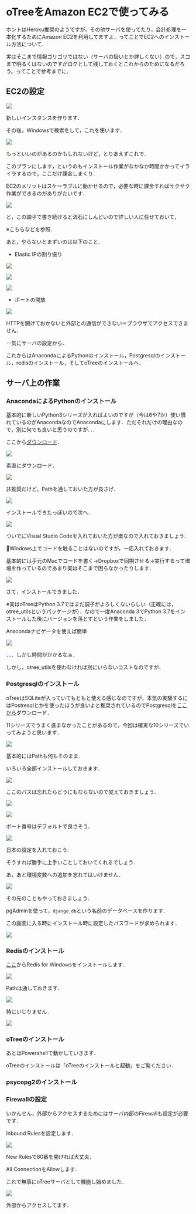# oTreeをAmazon EC2で使ってみる

ホントはHeroku推奨のようですが，その他サーバを使ってたり，会計処理を一本化するためにAmazon EC2を利用してますよ，ってことでEC2へのインストール方法について．

実はそこまで情報ゴリゴリではない（サーバの扱いとか詳しくない）ので，スコまで明るくはないのですがログとして残しておくとこれからのためになるだろう，ってことで参考までに．



## EC2の設定

![](../.gitbook/assets/ec2-management-console-2018-12-23-12-38-57.png)

新しいインスタンスを作ります．

その後，Windowsで検索をして，これを使います．

![](../.gitbook/assets/ec2-management-console-2018-12-23-12-41-50.png)

もっといいのがあるのかもしれないけど，とりあえずこれで．

このプランにします，というのもインストール作業がなかなか時間かかってイライラするので，ここだけ課金しまくり．

EC2のメリットはスケーラブルに動かせるので，必要な時に課金すればサクサク作業ができるのがありがたいです．

![](../.gitbook/assets/ec2-management-console-2018-12-23-12-43-10.png)

と，この調子で書き続けると流石にしんどいので詳しい人に任せておいて，

※こちらなどを参照．

あと，やらないとまずいのは以下のこと．

* Elastic IPの割り振り

![](../.gitbook/assets/ec2-management-console-2018-12-23-13-16-05.png)



![](../.gitbook/assets/ec2-management-console-2018-12-23-13-17-14.png)



![](../.gitbook/assets/ec2-management-console-2018-12-23-13-18-13.png)





* ポートの開放

![](../.gitbook/assets/ec2-management-console-2018-12-23-13-21-38.png)

HTTPを開けておかないと外部との通信ができない＝ブラウザでアクセスできません．



一気にサーバの設定から．

これからはAnacondaによるPythonのインストール，Postgresqlのインストール，redisのインストール，そしてoTreeのインストールへ．

## サーバ上の作業





### AnacondaによるPythonのインストール

基本的に新しいPython3シリーズが入ればよいのですが（今は6や7か）使い慣れているのがAnacondaなのでAnacondaにします．ただそれだけの理由なので，別に何でも良いと思うのですが．．．

ここから[ダウンロード](https://www.anaconda.com/download/)．

![](../.gitbook/assets/exp-yi-hang-xian-20181223-125252.png)

素直にダウンロード．



![](../.gitbook/assets/exp-yi-hang-xian-20181223-125341.png)

非推奨だけど，Pathを通しておいた方が良さげ．

![](../.gitbook/assets/exp-yi-hang-xian-20181223-130259.png)

インストールできたっぽいので次へ．

![](../.gitbook/assets/exp-yi-hang-xian-20181223-130343.png)

ついでにVisual Studio Codeを入れておいた方が楽なので入れておきましょう．

Windows上でコードを触ることはないのですが，一応入れておきます．

基本的には手元のMacでコードを書く→Dropboxで同期させる→実行するって環境を作っているのであまり実はそこまで困らなかったりします．



![](../.gitbook/assets/exp-yi-hang-xian-20181223-130509.png)

さて，インストールできました．

※実はoTreeはPython 3.7ではまだ調子がよろしくないらしい（正確には，otree\_utilsというパッケージが）．なので一度Anaconda 3でPython 3.7をインストールした後にバージョンを落とすという作業をしました．

Anacondaナビゲータを使えば簡単

![](../.gitbook/assets/exp-yi-hang-xian-20181223-140410.png)

．．．しかし時間がかかるなぁ．

しかし，otree\_utilsを使わなければ別にいらないコストなのですが．



### Postgresqlのインストール

oTreeはSQLiteが入っていてもともと使える感じなのですが，本気の実験するにはPostresqlとかを使ったほうが良いよと推奨されているのでPostgresqlを[ここから](https://www.enterprisedb.com/downloads/postgres-postgresql-downloads)ダウンロード．

11シリーズでうまく進まなかったことがあるので，今回は確実な10シリーズでいってみようと思います．

![](../.gitbook/assets/exp-yi-hang-xian-20181223-130910.png)

基本的にはPathも何もそのまま．

いろいろ全部インストールしておきます．

![](../.gitbook/assets/exp-yi-hang-xian-20181223-131038.png)

ここのパスは忘れたらどうにもならないので覚えておきましょう．

![](../.gitbook/assets/exp-yi-hang-xian-20181223-131128.png)



![](../.gitbook/assets/exp-yi-hang-xian-20181223-131152.png)

ポート番号はデフォルトで良さそう．

![](../.gitbook/assets/exp-yi-hang-xian-20181223-131319.png)

日本の設定を入れておこう．

そうすれば勝手に上手いことしておいてくれるでしょう．

あ，あと環境変数への追加を忘れてはいけません．

![](../.gitbook/assets/exp-yi-hang-xian-20181223-134046.png)



その先のこともやっておきましょう．

pgAdminを使って，`django_db`という名前のデータベースを作ります．

この画面に入る時にインストール時に設定したパスワードが求められます．

![](../.gitbook/assets/exp-yi-hang-xian-20181223-144433.png)



### Redisのインストール

[ここ](https://github.com/MicrosoftArchive/redis/releases)からRedis for Windowsをインストールします．

![](../.gitbook/assets/exp-yi-hang-xian-20181223-132310.png)



Pathは通しておきます．

![](../.gitbook/assets/exp-yi-hang-xian-20181223-132358.png)



特にいじりません．

![](../.gitbook/assets/exp-yi-hang-xian-20181223-132450.png)





### oTreeのインストール

 あとはPowershellで動かしていきます．

oTreeのインストールは「oTreeのインストールと起動」をご覧ください．



### psycopg2のインストール







### Firewallの設定

いかんせん，外部からアクセスするためにはサーバ内部のFirewallも設定が必要です．

Inbound Rulesを設定します．

![](../.gitbook/assets/exp-yi-hang-xian-20181223-135004.png)

New Rulesで80番を開ければ大丈夫．

All ConnectionをAllowします．



これで無事にoTreeサーバとして機能し始めました．

![](../.gitbook/assets/demo-2018-12-23-14-48-35.png)





外部からアクセスしてます．











